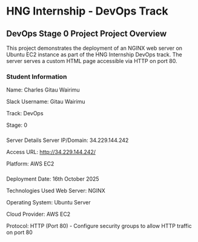 
# HNG Internship - DevOps Track

## DevOps Stage 0 Project Project Overview ##
This project demonstrates the deployment of an NGINX web server on Ubuntu EC2 instance as part of the HNG Internship DevOps track. The server serves a custom HTML page accessible via HTTP on port 80.

### Student Information ###
Name: Charles Gitau Wairimu

Slack Username: Gitau Wairimu

Track: DevOps

Stage: 0

###   ###
Server Details Server IP/Domain: 34.229.144.242

Access URL: http://34.229.144.242/

Platform: AWS EC2
###   ###

Deployment Date: 16th October 2025

Technologies Used Web Server: NGINX

Operating System: Ubuntu Server

Cloud Provider: AWS EC2

Protocol: HTTP (Port 80) - Configure security groups to allow HTTP traffic on port 80